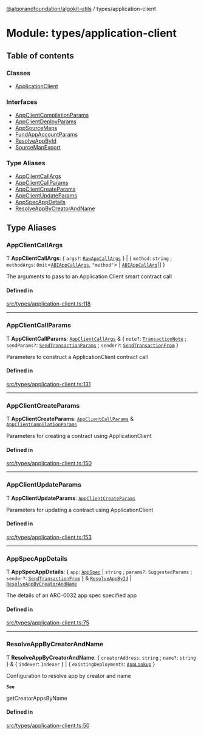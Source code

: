 [@algorandfoundation/algokit-utils](../README.md) / types/application-client

# Module: types/application-client

## Table of contents

### Classes

- [ApplicationClient](../classes/types_application_client.ApplicationClient.md)

### Interfaces

- [AppClientCompilationParams](../interfaces/types_application_client.AppClientCompilationParams.md)
- [AppClientDeployParams](../interfaces/types_application_client.AppClientDeployParams.md)
- [AppSourceMaps](../interfaces/types_application_client.AppSourceMaps.md)
- [FundAppAccountParams](../interfaces/types_application_client.FundAppAccountParams.md)
- [ResolveAppById](../interfaces/types_application_client.ResolveAppById.md)
- [SourceMapExport](../interfaces/types_application_client.SourceMapExport.md)

### Type Aliases

- [AppClientCallArgs](types_application_client.md#appclientcallargs)
- [AppClientCallParams](types_application_client.md#appclientcallparams)
- [AppClientCreateParams](types_application_client.md#appclientcreateparams)
- [AppClientUpdateParams](types_application_client.md#appclientupdateparams)
- [AppSpecAppDetails](types_application_client.md#appspecappdetails)
- [ResolveAppByCreatorAndName](types_application_client.md#resolveappbycreatorandname)

## Type Aliases

### AppClientCallArgs

Ƭ **AppClientCallArgs**: { `args?`: [`RawAppCallArgs`](../interfaces/types_app.RawAppCallArgs.md)  } \| { `method`: `string` ; `methodArgs`: `Omit`<[`ABIAppCallArgs`](../interfaces/types_app.ABIAppCallArgs.md), ``"method"``\> \| [`ABIAppCallArg`](types_app.md#abiappcallarg)[]  }

The arguments to pass to an Application Client smart contract call

#### Defined in

[src/types/application-client.ts:118](https://github.com/algorandfoundation/algokit-utils-ts/blob/main/src/types/application-client.ts#L118)

___

### AppClientCallParams

Ƭ **AppClientCallParams**: [`AppClientCallArgs`](types_application_client.md#appclientcallargs) & { `note?`: [`TransactionNote`](types_transaction.md#transactionnote) ; `sendParams?`: [`SendTransactionParams`](../interfaces/types_transaction.SendTransactionParams.md) ; `sender?`: [`SendTransactionFrom`](types_transaction.md#sendtransactionfrom)  }

Parameters to construct a ApplicationClient contract call

#### Defined in

[src/types/application-client.ts:131](https://github.com/algorandfoundation/algokit-utils-ts/blob/main/src/types/application-client.ts#L131)

___

### AppClientCreateParams

Ƭ **AppClientCreateParams**: [`AppClientCallParams`](types_application_client.md#appclientcallparams) & [`AppClientCompilationParams`](../interfaces/types_application_client.AppClientCompilationParams.md)

Parameters for creating a contract using ApplicationClient

#### Defined in

[src/types/application-client.ts:150](https://github.com/algorandfoundation/algokit-utils-ts/blob/main/src/types/application-client.ts#L150)

___

### AppClientUpdateParams

Ƭ **AppClientUpdateParams**: [`AppClientCreateParams`](types_application_client.md#appclientcreateparams)

Parameters for updating a contract using ApplicationClient

#### Defined in

[src/types/application-client.ts:153](https://github.com/algorandfoundation/algokit-utils-ts/blob/main/src/types/application-client.ts#L153)

___

### AppSpecAppDetails

Ƭ **AppSpecAppDetails**: { `app`: [`AppSpec`](../interfaces/types_appspec.AppSpec.md) \| `string` ; `params?`: `SuggestedParams` ; `sender?`: [`SendTransactionFrom`](types_transaction.md#sendtransactionfrom)  } & [`ResolveAppById`](../interfaces/types_application_client.ResolveAppById.md) \| [`ResolveAppByCreatorAndName`](types_application_client.md#resolveappbycreatorandname)

The details of an ARC-0032 app spec specified app

#### Defined in

[src/types/application-client.ts:75](https://github.com/algorandfoundation/algokit-utils-ts/blob/main/src/types/application-client.ts#L75)

___

### ResolveAppByCreatorAndName

Ƭ **ResolveAppByCreatorAndName**: { `creatorAddress`: `string` ; `name?`: `string`  } & { `indexer`: `Indexer`  } \| { `existingDeployments`: [`AppLookup`](../interfaces/types_app.AppLookup.md)  }

Configuration to resolve app by creator and name

**`See`**

getCreatorAppsByName

#### Defined in

[src/types/application-client.ts:50](https://github.com/algorandfoundation/algokit-utils-ts/blob/main/src/types/application-client.ts#L50)
